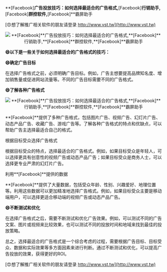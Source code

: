 **[Facebook]**广告投放技巧：如何选择最适合的广告格式,**[Facebook]**行销助手,**[Facebook]**群控软件,**[Facebook]**霸屏助手

[😍想了解推广相关软件的朋友请登录 http://www.vst.tw](http://www.vst.tw)

 <center><img src="https://vst.tw/MP4/tuiguang/png/5.png" alt="**[Facebook]**广告投放技巧：如何选择最适合的广告格式,**[Facebook]**行销助手,**[Facebook]**群控软件,**[Facebook]**霸屏助手"></center>

**😄以下是一些关于如何选择最适合的广告格式的技巧：**

**😄确定广告目标**

在选择广告格式之前，必须明确广告目标。例如，广告主想要提高品牌知名度、增加销售量或促进网站流量等。不同的广告目标需要不同的广告格式。

**😄了解各种广告格式**

 <center><img src="https://vst.tw/MP4/tuiguang/png/3.png" alt="**[Facebook]**广告投放技巧：如何选择最适合的广告格式,**[Facebook]**行销助手,**[Facebook]**群控软件,**[Facebook]**霸屏助手"></center>

**[Facebook]**提供了多种广告格式，包括图片广告、视频广告、幻灯片广告、动态产品广告、收藏广告、游戏广告等。了解各种广告格式的特点和优缺点，可以帮助广告主选择最适合自己的格式。

根据目标受众选择广告格式

根据目标受众的特点，选择最适合的广告格式。例如，如果目标受众是年轻人，可以选择更具有创意性的视频广告或动态产品广告；如果目标受众是商务人士，可以选择更专业严肃的幻灯片广告。

利用**[Facebook]**提供的数据

**[Facebook]**提供了大量数据，包括受众年龄、性别、兴趣爱好、地理位置等。利用这些数据可以更加精准地选择广告格式。例如，如果目标受众主要是移动端用户，可以选择更适合移动端的视频广告或动态产品广告。

**😄不断测试和优化**

在选择广告格式之后，需要不断测试和优化广告效果。例如，可以测试不同的广告文案、图片或视频来比较效果，也可以测试不同的投放时间和地域来找到最佳的投放策略。

总之，选择最适合的广告格式是一个综合考虑的过程，需要根据广告目标、目标受众、数据和实际效果等多方面因素来进行判断。通过不断测试和优化，可以提高广告投放的效果，获得更好的ROI。

[😍想了解推广相关软件的朋友请登录 http://www.vst.tw](http://www.vst.tw)



